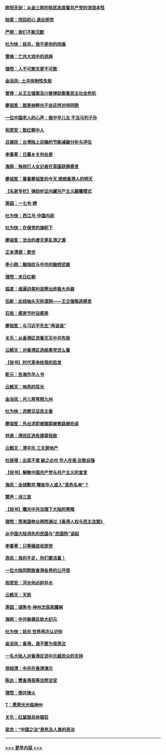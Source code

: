#### [欧阳天剑：从金三胖的核武态度看共产党的流氓本性](../pages/nsc993/n11702238.md?t=12060701) 
#### [陆客：找回初心 退出邪党](../pages/nsc993/n11702213.md?t=12060701) 
#### [严晓：我们不能沉默](../pages/nsc993/n11702110.md?t=12060701) 
#### [吐为快：妖共，我不是你的肉盾](../pages/nsc993/n11701366.md?t=12060701) 
#### [雪绮：亡共大戏中的选择](../pages/nsc993/n11699922.md?t=12060701) 
#### [理悟：人不可欺天更不可欺](../pages/nsc993/n11699657.md?t=12060701) 
#### [金浴凤:  土共体制性失败](../pages/nsc993/n11699361.md?t=12060701) 
#### [曾铮：从王立强案及川普弹劾案看民主社会危机](../pages/nsc993/n11699318.md?t=12060701) 
#### [廖祖笙：就是纳粹也不会这样对待同胞](../pages/nsc993/n11697658.md?t=12060701) 
#### [一位中国老人的心声：做中华儿女 不当马列子孙](../pages/nsc993/n11697525.md?t=12060701) 
#### [祝君安：致红朝中人](../pages/nsc993/n11697518.md?t=12060701) 
#### [吕锡民：台湾陆上运输的节能减碳分析与评估](../pages/nsc993/n11694983.md?t=12060701) 
#### [李春草：日暮乡关何处是](../pages/nsc993/n11694805.md?t=12060701) 
#### [海网：殃视打人女记者在英国获罪感言](../pages/nsc993/n11693832.md?t=12060701) 
#### [廖祖笙：看看廖祖笙的今天 想想香港人的明天](../pages/nsc993/n11693707.md?t=12060701) 
#### [【名家专栏】弹劾听证内藏共产主义颠覆模式](../pages/nsc993/n11693563.md?t=12060701) 
#### [莲园：一七令‧辨](../pages/nsc993/n11692558.md?t=12060701) 
#### [吐为快：西江月·中国内政](../pages/nsc993/n11692071.md?t=12060701) 
#### [吐为快：在保党的旗帜下](../pages/nsc993/n11691188.md?t=12060701) 
#### [廖祖笙：法治的虚无是乱港之源](../pages/nsc993/n11690605.md?t=12060701) 
#### [正本清源：救世](../pages/nsc993/n11689134.md?t=12060701) 
#### [李小刚：脑指纹与中共的脑控武器](../pages/nsc993/n11688900.md?t=12060701) 
#### [理悟：末日红朝](../pages/nsc993/n11688829.md?t=12060701) 
#### [弧度：谁逼迫美利坚祭出终极大杀器](../pages/nsc993/n11688735.md?t=12060701) 
#### [伍新：此线抽头天拆谍网——王立强叛逃感言](../pages/nsc993/n11687981.md?t=12060701) 
#### [石铭：感恩节时话感恩](../pages/nsc993/n11687568.md?t=12060701) 
#### [廖祖笙：与习近平先生“再谈谈”](../pages/nsc993/n11687005.md?t=12060701) 
#### [关乐：从香港区选看天灭中共布局](../pages/nsc993/n11686647.md?t=12060701) 
#### [云鹤天：对香港区选结果党怎么看](../pages/nsc993/n11686216.md?t=12060701) 
#### [【投书】时代革命给我的启发](../pages/nsc993/n11684287.md?t=12060701) 
#### [乾元：告海外华人书](../pages/nsc993/n11684044.md?t=12060701) 
#### [云鹤天：响亮的耳光](../pages/nsc993/n11684254.md?t=12060701) 
#### [金浴凤：月儿弯弯照九州](../pages/nsc993/n11684231.md?t=12060701) 
#### [吐为快：选票见证民主香](../pages/nsc993/n11684206.md?t=12060701) 
#### [廖祖笙：外出求职被跟踪被套路被劝返](../pages/nsc993/n11683874.md?t=12060701) 
#### [林泉：港民区选告捷莫轻敌](../pages/nsc993/n11683930.md?t=12060701) 
#### [云鹤天：清平乐 三无房地产](../pages/nsc993/n11681521.md?t=12060701) 
#### [杜彼得：出其不意 破之必也 华人在美 庄敬自强](../pages/nsc993/n11679554.md?t=12060701) 
#### [【投书】解散中国共产党与共产主义的宣言](../pages/nsc993/n11679177.md?t=12060701) 
#### [海风：全球剿共 哪些华人或入“高危名单”？](../pages/nsc993/n11678617.md?t=12060701) 
#### [慧声：诗三首](../pages/nsc993/n11678848.md?t=12060701) 
#### [【投书】曝光中共治理下大陆的黑暗](../pages/nsc993/n11678674.md?t=12060701) 
#### [理悟：贺美国参众两院通过《香港人权与民主法案》](../pages/nsc993/n11678104.md?t=12060701) 
#### [从中国大陆消失的民国与“民国热”谈起](../pages/nsc993/n11678075.md?t=12060701) 
#### [李春草：只等瘟疫收邪党](../pages/nsc993/n11677308.md?t=12060701) 
#### [逸风：我的手足，你们要活着！](../pages/nsc993/n11676352.md?t=12060701) 
#### [一位大陆同胞致香港各界的公开信](../pages/nsc993/n11675761.md?t=12060701) 
#### [祝君安：河水何必妒井水](../pages/nsc993/n11675746.md?t=12060701) 
#### [云鹤天：天怒](../pages/nsc993/n11675718.md?t=12060701) 
#### [莲园：调笑令‧神州怎容恶魔祸](../pages/nsc993/n11675648.md?t=12060701) 
#### [海网：中共偷袭反助大纪元](../pages/nsc993/n11673515.md?t=12060701) 
#### [吐为快：妖共 世界再次认识你](../pages/nsc993/n11673506.md?t=12060701) 
#### [金浴凤：香港，请不要为我哭泣](../pages/nsc993/n11673248.md?t=12060701) 
#### [一名大陆人对香港反送中示威民众的支持](../pages/nsc993/n11672615.md?t=12060701) 
#### [郑纯清：中共在香港演示](../pages/nsc993/n11670539.md?t=12060701) 
#### [陈达：赞香港高等法院法官](../pages/nsc993/n11669542.md?t=12060701) 
#### [理悟：倒共烽火](../pages/nsc993/n11668844.md?t=12060701) 
#### [T：愿荣光光临神州](../pages/nsc993/n11668421.md?t=12060701) 
#### [关乐：红鼠狼兵休猖狂](../pages/nsc993/n11668378.md?t=12060701) 
#### [梁京：“中国之治”是危及人类的恶治](../pages/nsc993/n11668328.md?t=12060701) 

----
#### [ >>> 更早内容 <<< ](../indexes/nsc993-earlier.md)
